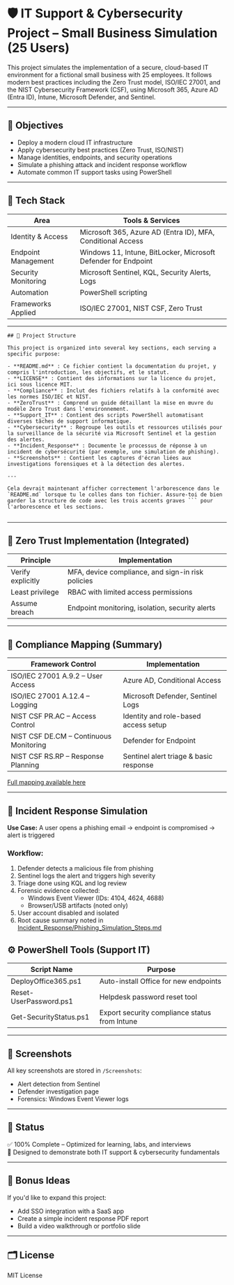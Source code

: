 # 🛡️ IT Support & Cybersecurity Project – Small Business Simulation (25 Users)

This project simulates the implementation of a secure, cloud-based IT environment for a fictional small business with 25 employees. It follows modern best practices including the Zero Trust model, ISO/IEC 27001, and the NIST Cybersecurity Framework (CSF), using Microsoft 365, Azure AD (Entra ID), Intune, Microsoft Defender, and Sentinel.

---

## 🧱 Objectives

- Deploy a modern cloud IT infrastructure
- Apply cybersecurity best practices (Zero Trust, ISO/NIST)
- Manage identities, endpoints, and security operations
- Simulate a phishing attack and incident response workflow
- Automate common IT support tasks using PowerShell

---

## 🧩 Tech Stack

| Area                  | Tools & Services                                           |
|-----------------------|------------------------------------------------------------|
| Identity & Access     | Microsoft 365, Azure AD (Entra ID), MFA, Conditional Access |
| Endpoint Management   | Windows 11, Intune, BitLocker, Microsoft Defender for Endpoint |
| Security Monitoring   | Microsoft Sentinel, KQL, Security Alerts, Logs             |
| Automation            | PowerShell scripting                                       |
| Frameworks Applied    | ISO/IEC 27001, NIST CSF, Zero Trust                         |

---
```
## 📁 Project Structure

This project is organized into several key sections, each serving a specific purpose:

- **README.md** : Ce fichier contient la documentation du projet, y compris l'introduction, les objectifs, et le statut.
- **LICENSE** : Contient des informations sur la licence du projet, ici sous licence MIT.
- **Compliance** : Inclut des fichiers relatifs à la conformité avec les normes ISO/IEC et NIST.
- **ZeroTrust** : Comprend un guide détaillant la mise en œuvre du modèle Zero Trust dans l'environnement.
- **Support_IT** : Contient des scripts PowerShell automatisant diverses tâches de support informatique.
- **Cybersecurity** : Regroupe les outils et ressources utilisés pour la surveillance de la sécurité via Microsoft Sentinel et la gestion des alertes.
- **Incident_Response** : Documente le processus de réponse à un incident de cybersécurité (par exemple, une simulation de phishing).
- **Screenshots** : Contient les captures d'écran liées aux investigations forensiques et à la détection des alertes.

---

Cela devrait maintenant afficher correctement l'arborescence dans le `README.md` lorsque tu le colles dans ton fichier. Assure-toi de bien garder la structure de code avec les trois accents graves ``` pour l'arborescence et les sections.


```
---


## 🔐 Zero Trust Implementation (Integrated)

| Principle         | Implementation                                     |
|-------------------|----------------------------------------------------|
| Verify explicitly | MFA, device compliance, and sign-in risk policies |
| Least privilege   | RBAC with limited access permissions               |
| Assume breach     | Endpoint monitoring, isolation, security alerts   |

---

## 📄 Compliance Mapping (Summary)

| Framework Control                  | Implementation                               |
|------------------------------------|-----------------------------------------------|
| ISO/IEC 27001 A.9.2 – User Access  | Azure AD, Conditional Access                  |
| ISO/IEC 27001 A.12.4 – Logging     | Microsoft Defender, Sentinel Logs             |
| NIST CSF PR.AC – Access Control    | Identity and role-based access setup          |
| NIST CSF DE.CM – Continuous Monitoring | Defender for Endpoint                     |
| NIST CSF RS.RP – Response Planning | Sentinel alert triage & basic response        |

[Full mapping available here](Cybersecurity/Compliance/Compliance_Mapping.md)

---

## 🧪 Incident Response Simulation

**Use Case:** A user opens a phishing email → endpoint is compromised → alert is triggered

### Workflow:

1. Defender detects a malicious file from phishing
2. Sentinel logs the alert and triggers high severity
3. Triage done using KQL and log review
4. Forensic evidence collected:
   - Windows Event Viewer (IDs: 4104, 4624, 4688)
   - Browser/USB artifacts (noted only)
5. User account disabled and isolated
6. Root cause summary noted in [Incident_Response/Phishing_Simulation_Steps.md](Incident_Response/Phishing_Simulation_Steps.md)
## ⚙️ PowerShell Tools (Support IT)

| Script Name              | Purpose                                        |
|--------------------------|------------------------------------------------|
| DeployOffice365.ps1      | Auto-install Office for new endpoints          |
| Reset-UserPassword.ps1   | Helpdesk password reset tool                   |
| Get-SecurityStatus.ps1   | Export security compliance status from Intune  |

---

## 📸 Screenshots

All key screenshots are stored in `/Screenshots`:
- Alert detection from Sentinel
- Defender investigation page
- Forensics: Windows Event Viewer logs

---

## 🚀 Status

✅ 100% Complete – Optimized for learning, labs, and interviews  
📌 Designed to demonstrate both IT support & cybersecurity fundamentals

---

## 🧠 Bonus Ideas

If you'd like to expand this project:
- Add SSO integration with a SaaS app
- Create a simple incident response PDF report
- Build a video walkthrough or portfolio slide

---

## 🗂️ License

MIT License

